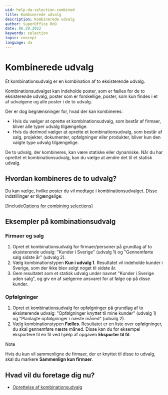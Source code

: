 ```yaml
---
uid: help-da-selection-combined
title: Kombinerede udvalg
description: Kombinerede udvalg
author: SuperOffice RnD
date: 06.29.2022
keywords: selection
topic: concept
language: da
---
```


# Kombinerede udvalg

Et kombinationsudvalg er en kombination af to eksisterende udvalg.

Kombinationsudvalget kan indeholde poster, som er fælles for de to eksisterende udvalg, poster som er forskellige, poster, som kun findes i et af udvalgene og alle poster i de to udvalg.

Der er dog begrænsninger for, hvad der kan kombineres:

* Hvis du vælger at oprette et kombinationsudvalg, som består af firmaer, bliver alle typer udvalg tilgængelige.
* Hvis du derimod vælger at oprette et kombinationsudvalg, som består af salg, projekter, dokumenter, opfølgninger eller produkter, bliver kun den valgte type udvalg tilgængelige.

De to udvalg, der kombineres, kan være statiske eller dynamiske. Når du har oprettet et kombinationsudvalg, kan du vælge at ændre det til et statisk udvalg.

## Hvordan kombineres de to udvalg?

Du kan vælge, hvilke poster du vil medtage i kombinationsudvalget. Disse indstillinger er tilgængelige:

[!include[Options for combining selections](includes/table-selection-combinations.md)]

## Eksempler på kombinationsudvalg

### Firmaer og salg

1. Opret et kombinationsudvalg for firmaer/personer på grundlag af to eksisterende udvalg: "Kunder i Sverige" (udvalg 1) og "Gennemførte salg sidste år" (udvalg 2).
2. Vælg kombinationstypen **Kun i udvalg 1**. Resultatet vil indeholde kunder i Sverige, som der ikke blev solgt noget til sidste år.
3. Gem resultatet som et statisk udvalg under navnet "Kunder i Sverige uden salg", og giv en af sælgerne ansvaret for at følge op på disse kunder.

### Opfølgninger

1. Opret et kombinationsudvalg for opfølgninger på grundlag af to eksisterende udvalg: "Opfølgninger knyttet til mine kunder" (udvalg 1) og "Planlagte opfølgninger i næste måned" (udvalg 2).
2. Vælg kombinationstypen **Fælles**. Resultatet er en liste over opfølgninger, du skal gennemføre næste måned. Disse kan du for eksempel eksportere til en fil ved hjælp af opgaven **Eksporter til fil**.

> [!NOTE]
> Hvis du kun vil sammenligne de firmaer, der er knyttet til disse to udvalg, skal du markere **Sammenlign kun firmaer**.

## Hvad vil du foretage dig nu?

* [Oprettelse af kombinationsudvalg][1]

<!-- Referenced links -->
[1]: create/combine.md

<!-- Referenced images -->
